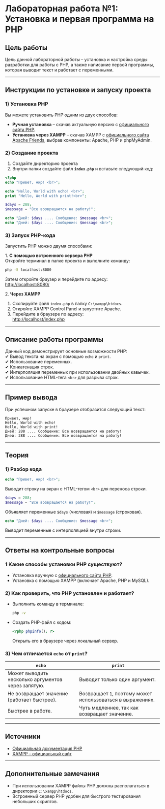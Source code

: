 # Лабораторная работа №1: Установка и первая программа на PHP

## Цель работы
Цель данной лабораторной работы – установка и настройка среды разработки для работы с PHP, а также написание первой программы, которая выводит текст и работает с переменными.

---

##  Инструкции по установке и запуску проекта  

### 1️) Установка PHP  
Вы можете установить PHP одним из двух способов:  
- **Ручная установка** – скачав актуальную версию с [официального сайта PHP](https://www.php.net/downloads).  
- **Установка через XAMPP** – скачав XAMPP с [официального сайта Apache Friends](https://www.apachefriends.org), выбрав компоненты: Apache, PHP и phpMyAdmin.

### 2️) Создание проекта  
1. Создайте директорию проекта
2. Внутри папки создайте файл **`index.php`** и вставьте следующий код:

```php
<?php
echo "Привет, мир! <br>";

echo "Hello, World with echo! <br>"; 
print "Hello, World with print!<br>";

$days = 288; 
$message = "Все возвращаются на работу!";

echo "Дней: $days .... Сообщение: $message <br>";
echo "Дней: $days .... Сообщение: $message <br>";

```

### 3️) Запуск PHP-кода  
Запустить PHP можно двумя способами:  

1️. **С помощью встроенного сервера PHP**  
Откройте терминал в папке проекта и выполните команду:  
```sh
php -S localhost:8080
```  
Затем откройте браузер и перейдите по адресу:  
[http://localhost:8080/](http://localhost:8080/)  

2️. **Через XAMPP**  
1. Скопируйте файл `index.php` в папку `C:\xampp\htdocs`.  
2. Откройте XAMPP Control Panel и запустите Apache.  
3. Перейдите в браузере по адресу:  
[http://localhost/index.php](http://localhost/index.php)  

---

## Описание работы программы  

Данный код демонстрирует основные возможности PHP:  
✔ Вывод текста на экран с помощью `echo` и `print`.  
✔ Использование переменных.  
✔ Конкатенация строк.  
✔ Интерполяция переменных при использовании двойных кавычек.  
✔ Использование HTML-тега `<br>` для разрыва строк.  

---

## Пример вывода  

При успешном запуске в браузере отобразится следующий текст:

```
Привет, мир!
Hello, World with echo!
Hello, World with print!
Дней: 288 .... Сообщение: Все возвращаются на работу!
Дней: 288 .... Сообщение: Все возвращаются на работу!
```

---

## Теория

### 1️) Разбор кода  
```php
echo "Привет, мир! <br>";
```
Выводит строку на экран с HTML-тегом `<br>` для переноса строки.  

```php
$days = 288; 
$message = "Все возвращаются на работу!";
```
Объявляет переменные `$days` (числовая) и `$message` (строковая).  

```php
echo "Дней: $days .... Сообщение: $message <br>";
```
Выводит переменные с интерполяцией внутри строки.  

---

##  Ответы на контрольные вопросы  

### 1️ Какие способы установки PHP существуют?  
- Установка вручную с [официального сайта PHP](https://www.php.net/downloads).  
- Установка с помощью XAMPP (включает Apache, PHP и MySQL).  

### 2️) Как проверить, что PHP установлен и работает?  
- Выполнить команду в терминале:  
  ```sh
  php -v
  ```
- Создать PHP-файл с кодом:  
  ```php
  <?php phpinfo(); ?>
  ```
  Открыть его в браузере через локальный сервер.  

### 3️) Чем отличается `echo` от `print`?  
| `echo` | `print` |
|--------|---------|
| Может выводить несколько аргументов через запятую. | Выводит только один аргумент. |
| Не возвращает значение (работает быстрее). | Возвращает `1`, поэтому может использоваться в выражениях. |
| Быстрее в работе. | Чуть медленнее, так как возвращает значение. |

---

##  Источники  
- [Официальная документация PHP](https://www.php.net/manual/ru/)  
- [XAMPP – официальный сайт](https://www.apachefriends.org/)  

---

##  Дополнительные замечания  
- При использовании XAMPP файлы PHP должны располагаться в директории `C:\xampp\htdocs`.  
- Встроенный сервер PHP удобен для быстрого тестирования небольших скриптов.  
